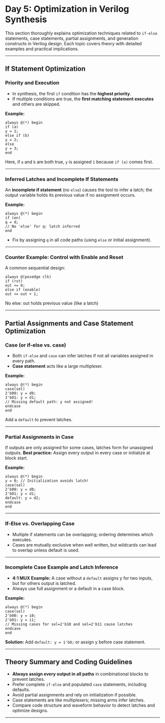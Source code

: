 # Day 5: Optimization in Verilog Synthesis

 This section thoroughly explains optimization techniques related to `if-else` statements, case statements, partial assignments, and generation constructs in Verilog design. Each topic covers theory with detailed examples and practical implications.

---

## If Statement Optimization

### Priority and Execution

- In synthesis, the first `if` condition has the **highest priority**.
- If multiple conditions are true, the **first matching statement executes** and others are skipped.

**Example:**
```
always @(*) begin
if (a)
y = 1;
else if (b)
y = 2;
else
y = 3;
end
```
Here, if `a` and `b` are both true, `y` is assigned `1` because `if (a)` comes first.

---

### Inferred Latches and Incomplete If Statements

An **incomplete if statement** (no `else`) causes the tool to infer a latch; the output variable holds its previous value if no assignment occurs.

**Example:**
```
always @(*) begin
if (en)
q = d;
// No 'else' for q: latch inferred
end
```
- Fix by assigning `q` in all code paths (using `else` or initial assignment).

---

### Counter Example: Control with Enable and Reset

A common sequential design:
```
always @(posedge clk)
if (rst)
out <= 0;
else if (enable)
out <= out + 1;
```
No else: out holds previous value (like a latch)


---

## Partial Assignments and Case Statement Optimization

### Case (or if-else vs. case)

- Both `if-else` and `case` can infer latches if not all variables assigned in every path.
- **Case statement** acts like a large multiplexer.

**Example:**
```
always @(*) begin
case(sel)
2'b00: y = d0;
2'b01: y = d1;
// Missing default path: y not assigned!
endcase
end
```
Add a `default` to prevent latches.

---

### Partial Assignments in Case

If outputs are only assigned for some cases, latches form for unassigned outputs.
**Best practice:** Assign every output in every case or initialize at block start.

**Example:**
```
always @(*) begin
y = 0; // Initialization avoids latch!
case(sel)
2'b00: y = d0;
2'b01: y = d1;
default: y = d2;
endcase
end
```

---

### If-Else vs. Overlapping Case

- Multiple if statements can be overlapping; ordering determines which executes.
- Cases are mutually exclusive when well written, but wildcards can lead to overlap unless default is used.

---

### Incomplete Case Example and Latch Inference

- **4:1 MUX Example:** A case without a `default` assigns y for two inputs, but for others output is latched.
- Always use full assignment or a default in a case block.

**Example:**
```
always @(*) begin
case(sel)
2'b00: y = i0;
2'b01: y = i1;
// Missing cases for sel=2'b10 and sel=2'b11 cause latches
endcase
end
```

**Solution:** Add `default: y = 1'b0;` or assign y before case statement.

---

## Theory Summary and Coding Guidelines

- **Always assign every output in all paths** in combinational blocks to prevent latches.
- Prefer complete `if-else` and populated `case` statements, including defaults.
- Avoid partial assignments and rely on initialization if possible.
- Case statements are like multiplexers; missing arms infer latches.
- Compare code structure and waveform behavior to detect latches and optimize designs.

---
